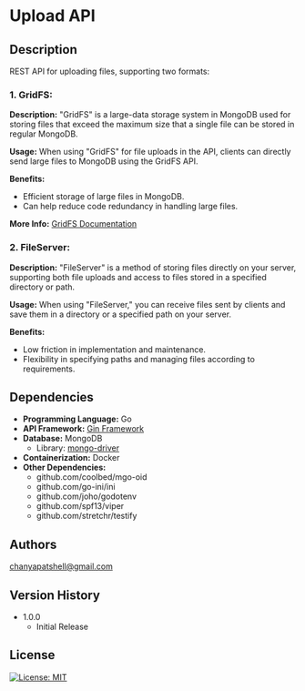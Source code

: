 # Upload API

## Description

REST API for uploading files, supporting two formats:

### 1. GridFS:

**Description:**
"GridFS" is a large-data storage system in MongoDB used for storing files that exceed the maximum size that a single file can be stored in regular MongoDB.

**Usage:**
When using "GridFS" for file uploads in the API, clients can directly send large files to MongoDB using the GridFS API.

**Benefits:**
- Efficient storage of large files in MongoDB.
- Can help reduce code redundancy in handling large files.

**More Info:** [GridFS Documentation](https://www.mongodb.com/docs/drivers/go/current/fundamentals/gridfs/)

### 2. FileServer:

**Description:**
"FileServer" is a method of storing files directly on your server, supporting both file uploads and access to files stored in a specified directory or path.

**Usage:**
When using "FileServer," you can receive files sent by clients and save them in a directory or a specified path on your server.

**Benefits:**
- Low friction in implementation and maintenance.
- Flexibility in specifying paths and managing files according to requirements.

## Dependencies

- **Programming Language:** Go
- **API Framework:** [Gin Framework](https://github.com/gin-gonic/gin)
- **Database:** MongoDB
  - Library: [mongo-driver](https://github.com/mongodb/mongo-go-driver)
- **Containerization:** Docker
- **Other Dependencies:**
  - github.com/coolbed/mgo-oid
  - github.com/go-ini/ini
  - github.com/joho/godotenv
  - github.com/spf13/viper
  - github.com/stretchr/testify

## Authors

[chanyapatshell@gmail.com](mailto:chanyapatshell@gmail.com)

## Version History

- 1.0.0
  - Initial Release

## License

[![License: MIT](https://img.shields.io/badge/License-MIT-yellow.svg)](https://opensource.org/licenses/MIT)
